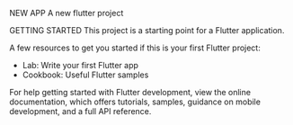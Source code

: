 NEW APP
A new flutter project

GETTING STARTED
This project is a starting point for a Flutter application.

A few resources to get you started if this is your first Flutter project:
* Lab: Write your first Flutter app
* Cookbook: Useful Flutter samples
  
For help getting started with Flutter development, view the online documentation, which offers tutorials, samples, guidance on mobile development, and a full API reference.
